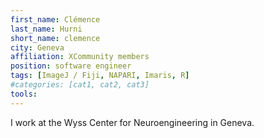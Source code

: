 ```yaml
---
first_name: Clémence
last_name: Hurni
short_name: clemence
city: Geneva
affiliation: XCommunity members
position: software engineer
tags: [ImageJ / Fiji, NAPARI, Imaris, R]
#categories: [cat1, cat2, cat3]
tools:
---
```


I work at the Wyss Center for Neuroengineering in Geneva.
